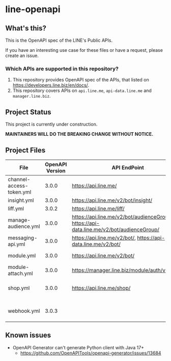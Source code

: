# line-openapi

## What's this?

This is the OpenAPI spec of the LINE's Public APIs.

If you have an interesting use case for these files or have a request, please create an issue.

### Which APIs are supported in this repository?

1. This repository provides OpenAPI spec of the APIs, that listed on https://developers.line.biz/en/docs/.
2. This repository covers APIs on `api.line.me`, `api-data.line.me` and `manager.line.biz`.

## Project Status

This project is currently under construction.

**MAINTAINERS WILL DO THE BREAKING CHANGE WITHOUT NOTICE.**

## Project Files

| File                     | OpenAPI Version | API EndPoint                                                                              | Description              |
|--------------------------|-----------------|-------------------------------------------------------------------------------------------|--------------------------|
| channel-access-token.yml | 3.0.0           | https://api.line.me/                                                                      | Channel Access Token API |
| insight.yml              | 3.0.0           | https://api.line.me/v2/bot/insight/                                                       | Insight API              |
| liff.yml                 | 3.0.2           | https://api.line.me/liff/                                                                 | LIFF API                 |
| manage-audience.yml      | 3.0.0           | https://api.line.me/v2/bot/audienceGroup/, https://api-data.line.me/v2/bot/audienceGroup/ | Audience Group API       |
| messaging-api.yml        | 3.0.0           | https://api.line.me/v2/bot/, https://api-data.line.me/v2/bot/                             | Messaging API            |
| module.yml               | 3.0.0           | https://api.line.me/v2/bot/                                                               | Messaging API            |
| module-attach.yml        | 3.0.0           | https://manager.line.biz/module/auth/v1/token                                             | Messaging API            |
| shop.yml                 | 3.0.0           | https://api.line.me/shop/                                                                 | Mission Stickers API     |
|                          |                 |                                                                                           |                          |
| webhook.yml              | 3.0.3           |                                                                                           | Webhook Event Objects    |


## Known issues

- OpenAPI Generator can't generate Python client with Java 17+
  - https://github.com/OpenAPITools/openapi-generator/issues/13684
